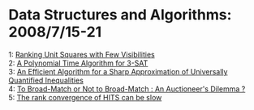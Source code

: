 # Data Structures and Algorithms: 2008/7/15-21  
1: [Ranking Unit Squares with Few Visibilities](https://doi.org/10.48550/arXiv.0807.2178)  
2: [A Polynomial Time Algorithm for 3-SAT](https://doi.org/10.48550/arXiv.cs/0701023)  
3: [An Efficient Algorithm for a Sharp Approximation of Universally  Quantified Inequalities](https://doi.org/10.48550/arXiv.0807.2269)  
4: [To Broad-Match or Not to Broad-Match : An Auctioneer's Dilemma ?](https://doi.org/10.48550/arXiv.0802.1957)  
5: [The rank convergence of HITS can be slow](https://doi.org/10.48550/arXiv.0807.3006)  